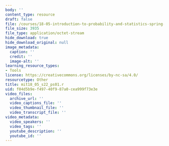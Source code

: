 ```yaml
---
body: ''
content_type: resource
draft: false
file: /courses/18-05-introduction-to-probability-and-statistics-spring-2022/mit18_05_s22_ps01.r
file_size: 3935
file_type: application/octet-stream
hide_download: true
hide_download_original: null
image_metadata:
  caption: ''
  credit: ''
  image-alt: ''
learning_resource_types:
- Tools
license: https://creativecommons.org/licenses/by-nc-sa/4.0/
resourcetype: Other
title: mit18_05_s22_ps01.r
uid: f04d5b9e-f497-40f9-87a0-cea999f73e3e
video_files:
  archive_url: ''
  video_captions_file: ''
  video_thumbnail_file: ''
  video_transcript_file: ''
video_metadata:
  video_speakers: ''
  video_tags: ''
  youtube_description: ''
  youtube_id: ''
---
```


